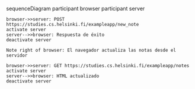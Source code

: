 sequenceDiagram
    participant browser
    participant server

    browser->>server: POST https://studies.cs.helsinki.fi/exampleapp/new_note
    activate server
    server-->>browser: Respuesta de éxito
    deactivate server

    Note right of browser: El navegador actualiza las notas desde el servidor

    browser->>server: GET https://studies.cs.helsinki.fi/exampleapp/notes
    activate server
    server-->>browser: HTML actualizado
    deactivate server